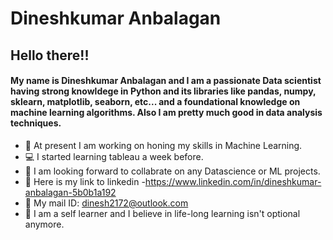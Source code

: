 # Dineshkumar Anbalagan

## Hello there!!

#### My name is Dineshkumar Anbalagan and I am a passionate Data scientist having strong knowldege in Python and its libraries like pandas, numpy, sklearn, matplotlib, seaborn, etc... and a foundational knowledge on machine learning algorithms. Also I am pretty much good in data analysis techniques. 

*  :dart: At present I am working on honing my skills in Machine Learning. 
* :computer: I started learning tableau a week before. 
* :monocle_face: I am looking forward to collabrate on any Datascience or ML projects. 
* 📑  Here is my link to linkedin -https://www.linkedin.com/in/dineshkumar-anbalagan-5b0b1a192
*  :speech_balloon: My mail ID: dinesh2172@outlook.com
*  📕 I am a self learner and I believe in life-long learning isn't optional anymore. 
